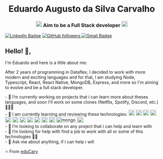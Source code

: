 <h1 align="center">Eduardo Augusto da Silva Carvalho</h1>
<h3 align="center"><img src="https://upload-icon.s3.us-east-2.amazonaws.com/uploads/icons/png/20167174151551942641-512.png" alt="react" width="20" height="20"/> Aim to be a Full Stack developer <img src="https://cdn4.iconfinder.com/data/icons/logos-and-brands/512/233_Node_Js_logo-256.png" alt="nodejs" width="20" height="20"/></h3>


 

[![Linkedin Badge](https://img.shields.io/badge/-Eduardo-blue?style=flat-square&logo=Linkedin&logoColor=white&link=www.linkedin.com/in/eduardo-augusto-da-silva-carvalho-83097511a/)](www.linkedin.com/in/eduardo-augusto-da-silva-carvalho-83097511a/) 
 <a href="https://github.com/eduCarv/eduCarv">
    <img alt="GitHub followers" src="https://img.shields.io/github/followers/eduCarv?label=eduCarv&style=social">
 </a>
[![Gmail Badge](https://img.shields.io/badge/-Gmail.com-c14438?style=flat-square&logo=Gmail&logoColor=white&link=mailto:edu.ascarvalho@gmail.com)](mailto:edu.ascarvalho@gmail.com)

## Hello! 👋, 
I'm Eduardo and here is a little about me:

After 2 years of programming in Dataflex, I decided to work with more modern and exciting languages ​​and for that, I am studying Node, Typescript, React, React Native, MongoDB, Express, and more so I'm aiming to evolve and be a full stack developer.

  
<p>- 🔭 I’m currently working on projects that i can learn more about theses languages, and soon I'll work on some clones (Netflix, Spotify, Discord, etc.)  🧑🏻‍🚀 <br>
  - 🌱 I am currently learning and reviewing these technologies: <img src="https://upload-icon.s3.us-east-2.amazonaws.com/uploads/icons/png/20167174151551942641-512.png" alt="react" width="20" height="20"/> <img src="https://upload-icon.s3.us-east-2.amazonaws.com/uploads/icons/png/19108918321553750384-512.png" alt="react-native" width="20" height="20"/> <img src="https://cdn4.iconfinder.com/data/icons/logos-and-brands/512/233_Node_Js_logo-256.png" alt="nodejs" width="20" height="20"/> <img src="https://image.flaticon.com/icons/svg/919/919826.svg" alt="css3" width="20" height="20"/>  <img src="https://image.flaticon.com/icons/svg/919/919827.svg" alt="html5" width="20" height="20"/> <img src="https://image.flaticon.com/icons/svg/226/226777.svg" alt="java" width="20" height="20"/> <img src="https://cdn1.iconfinder.com/data/icons/development-2-yellow/60/30_-Javascript-_development_coding_programming_code-512.png" alt="javascript" width="20" height="20"/> <img src="https://image.flaticon.com/icons/png/512/919/919832.png" alt="typescript" width="20" height="20"/> <img src="https://image.flaticon.com/icons/svg/2772/2772128.svg" alt="sql" width="20" height="20"/> <img src="https://upload-icon.s3.us-east-2.amazonaws.com/uploads/icons/png/16876668881551942134-512.png" alt="postgresql" width="20" height="20"/> <img src="https://upload-icon.s3.us-east-2.amazonaws.com/uploads/icons/png/19681752361536207300-512.png" alt="bootstrap" width="20" height="20"/> <img src="https://cdn4.iconfinder.com/data/icons/logos-3/512/mongodb-2-256.png" alt="mongodb" width="70" height="20"/><img src="https://image.flaticon.com/icons/svg/919/919830.svg" alt="php" width="20" height="20"/> <br>
- 👯 I’m looking to collaborate on any project that i can help and learn with <br>
- 🤔 I’m looking for help with find a job to work with all or some of this technologies 👨‍💻 <br>
- 💬 Ask me about anything, if i can help i will 
</p>

⭐️ From [eduCarv](https://github.com/eduCarv)
